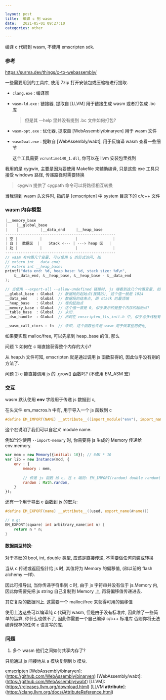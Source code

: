 ```yaml
---

layout: post
title:  编译 c 到 wasm
date:   2021-05-01 09:27:10
categories: other

---
```


编译 c 代码到 wasm, 不使用 emscripten sdk.

<!-- more -->

### 参考

<https://surma.dev/things/c-to-webassembly/>

一些需要用到的工具库, 使用 7zip 打开安装包或压缩档进行提取.

* `clang.exe` : 编译器

* `wasm-ld.exe` : 链接器, 提取自 [LLVM] 用于链接生成 wasm 或者打包成 .bc 库

  > 但是其 --help 里并没有提到 .bc 文件如何打包?

* `wasm-opt.exe` : 优化器, 提取自 [WebAssembly/binaryen] 用于 wasm 文件

* `wasm2wat.exe` : 提取自 [WebAssembly/wabt], 用于反编译 wasm 查看一些细节
 
  这个工具需要 `vcruntime140_1.dll`, 你可以在 llvm 安装包里找到

我用的是 cygwin, 主要是因为要使用 Makefile 来辅助编译,
只是这些 exe 工具只接受 windows 路径, 传递路径时需要转换

> cygwin 提供了 cygpath 命令可以将路径相互转换

当我谈到 wasm 头文件时, 指的是 [emscripten] 中 system 目录下的 c/c++ 文件

### wasm 内存模型

```c
|__memory_base 
|    |__global_base
|    |          |__data_end     |__heap_base
--------------------------------------------------
| 空 |          |               |                |
| 白 |  数据区  |    Stack <--- | ---> heap 区   |
| 处 |          |               |                |
--------------------------------------------------
// wasm 有内置几个变量, 可以使用 & 的形式访问, 如
// extern int __data_end;
// extern int __heap_base;
printf("data end: %d, heap base: %d, stack size: %d\n", 
	&__data_end, &__heap_base, &__heap_base - &__data_end
);

// 当使用 --export-all --allow-undefined 链接时, js 端看到这几个内置变量, 如下:
__global_base : Global  // 数据段的起始点(我猜的), 这个值一般是 1024 
__data_end    : Global  // 数据段的结束点, 即 stack 的最顶端
__heap_base   : Global  // 堆的起始点
__memory_base : Global  // 这个值一直是 0, 似乎表示的是整个内存的起始点?
__table_base  : Global  // 未知.
__dso_handle  : Global  // 出现在 emscripten_tls_init.h 中, 似乎与多线程有关

__wasm_call_ctors : fn  // 未知, 这个函数也许是 wasm 用于做某些初使化,
```

如果要实现 malloc/free, 可以先拿到 heap_base 的值, 那么

问题 1: 如何在 c 端直接获得整个内存的大小?

  从 heap.h 文件可知, emscripten 就是通过调用 js 函数获得的, 
  因此似乎没有别的方法了.

问题 2: c 能直接调用 js 的 .grow() 函数吗? (不使用 EM_ASM 宏)


### 交互

wasm 默认使用 **env** 字段用于传递 js 数据到 c, 

在头文件 em_macros.h 中有, 用于导入一个 js 函数到 c 

```c
#define EM_IMPORT(NAME) __attribute__((import_module("env"), import_name(#NAME)))
```

这个宏说明了我们可以自定义 module name.

例如当你使用 `--import-memory` 时, 你需要将 js 生成的 Memory 传递给 env.memory.

```js
var mem = new Memory({initial: 10}); // 64K * 10
var lib = new Instance(mod, {
	env : {
		memory : mem,
		
		// 传递 js 函数 给 c, 在 c 端则: EM_IMPORT(random) double random(); 
		random : Math.random,
	}
});
```

还有一个用于导出 c 函数到 js 的宏为:

```c
#define EM_EXPORT(name) __attribute__((used, export_name(#name)))

// e.g: 
EM_EXPORT(square) int arbitrary_name(int n) {
	return n * n;
}
```

#### 数据类型转换:

对于基础的 bool, int, double 类型, 应该是直接传递, 不需要做任何包装或转换

当从 c 传递或返回指针给 js 时, 其值将为 Memory 的偏移值,
(和以前的 flash alchemy 一样).

因此可推导出, 当你传递字符串到 c 时, 由于 js 字符串并没有位于 js.Memory 内,
因此你需要先把 js string 自己复制到 Memory 上, 再将偏移值传递进去.

其它复杂的数据同上. 这需要一个 malloc/free 来获得可用的偏移值

使用上边这些可以编译纯 c 代码到 wasm, 但是由于没有标准库, 
因此除了一些简单的运算, 你什么也做不了, 因此你需要一个自己编译 c/c++ 标准库
否则你将无法编译现存的任何 c 语言写的库.

### 问题

1. 多个 wasm 他们之间如何共享内存了?

  只能通过 js 间接地从 a 模块复制到 b 模块.


[emscripten](https://github.com/emscripten-core/emscripten)
[WebAssembly/binaryen]:(https://github.com/WebAssembly/binaryen)
[WebAssembly/wabt]:(https://github.com/WebAssembly/wabt)
[LLVM]:(https://releases.llvm.org/download.html)
[LLVM __attribute__]:(https://clang.llvm.org/docs/AttributeReference.html)
